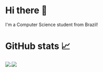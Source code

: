 # Hi there 👋
I'm a Computer Science student from Brazil! 

# GitHub stats 📈
<a href="https://github.com/enricofm">
  <img align="center" src="https://github-readme-stats.vercel.app/api?username=enricofm&show_icons=true&theme=github_dark" />
</a>
<a href="https://github.com/enricofm">
  <img align="center" src="https://github-readme-stats.vercel.app/api/top-langs/?username=enricofm&theme=github_dark&layout=compact" />
</a>

